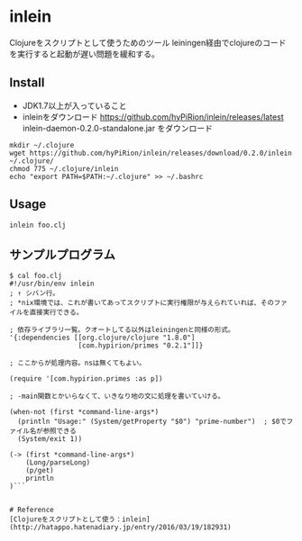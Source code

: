 # inlein
Clojureをスクリプトとして使うためのツール
leiningen経由でclojureのコードを実行すると起動が遅い問題を緩和する。


## Install
* JDK1.7以上が入っていること
* inleinをダウンロード
https://github.com/hyPiRion/inlein/releases/latest
inlein-daemon-0.2.0-standalone.jar をダウンロード

```
mkdir ~/.clojure
wget https://github.com/hyPiRion/inlein/releases/download/0.2.0/inlein ~/.clojure/
chmod 775 ~/.clojure/inlein 
echo "export PATH=$PATH:~/.clojure" >> ~/.bashrc
```

## Usage

```
inlein foo.clj
```

## サンプルプログラム

```
$ cal foo.clj
#!/usr/bin/env inlein
; ↑ シバン行。
; *nix環境では、これが書いてあってスクリプトに実行権限が与えられていれば、そのファイルを直接実行できる。

; 依存ライブラリ一覧。クオートしてる以外はleiningenと同様の形式。
'{:dependencies [[org.clojure/clojure "1.8.0"]
                 [com.hypirion/primes "0.2.1"]]}

; ここからが処理内容。nsは無くてもよい。

(require '[com.hypirion.primes :as p])

; -main関数とかいらなくて、いきなり地の文に処理を書いていける。

(when-not (first *command-line-args*)
  (println "Usage:" (System/getProperty "$0") "prime-number")  ; $0でファイル名が参照できる
  (System/exit 1))

(-> (first *command-line-args*)
    (Long/parseLong)
    (p/get)
    println
)```


# Reference
[Clojureをスクリプトとして使う：inlein](http://hatappo.hatenadiary.jp/entry/2016/03/19/182931)
